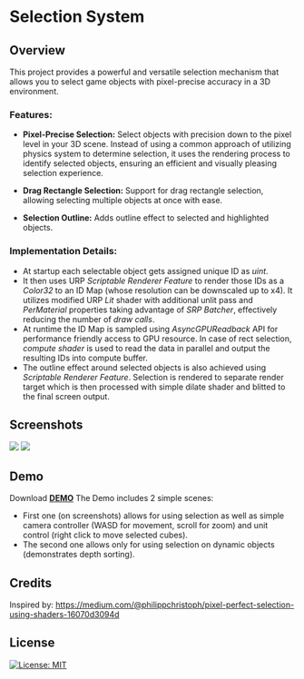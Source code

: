# Selection System

## Overview
This project provides a powerful and versatile selection mechanism that allows you to select game objects with pixel-precise accuracy in a 3D environment. 

### Features:

-   **Pixel-Precise Selection:** Select objects with precision down to the pixel level in your 3D scene. Instead of using a common approach of utilizing physics system to determine selection, it uses the rendering process to identify selected objects, ensuring an efficient and visually pleasing selection experience.
    
-   **Drag Rectangle Selection:** Support for drag rectangle selection, allowing selecting multiple objects at once with ease.
    
-   **Selection Outline:** Adds outline effect to selected and highlighted objects.

### Implementation Details:
- At startup each selectable object gets assigned unique ID as *uint*.
- It then uses URP *Scriptable Renderer Feature* to render those IDs as a *Color32* to an ID Map (whose resolution can be downscaled up to x4). It utilizes modified URP *Lit* shader with additional unlit pass and *PerMaterial* properties taking advantage of *SRP Batcher*, effectively reducing the number of *draw calls*.
- At runtime the ID Map is sampled using *AsyncGPUReadback* API for performance friendly access to GPU resource. In case of rect selection, *compute shader* is used to read the data in parallel and output the resulting IDs into compute buffer.
- The outline effect around selected objects is also achieved using *Scriptable Renderer Feature*. Selection is rendered to separate render target which is then processed with simple dilate shader and blitted to the final screen output.


## Screenshots
![](https://i.imgur.com/yCgG8wM.jpg)
![](https://i.imgur.com/x2UBx6x.jpg)
## Demo
Download [**DEMO**](https://mickami.itch.io/selectionsystem-demo)
The Demo includes 2 simple scenes:
- First one (on screenshots) allows for using selection as well as simple camera controller (WASD for movement, scroll for zoom) and unit control (right click to move selected cubes).
- The second one allows only for using selection on dynamic objects (demonstrates depth sorting).

## Credits
Inspired by: https://medium.com/@philippchristoph/pixel-perfect-selection-using-shaders-16070d3094d

## License
 [![License: MIT](https://img.shields.io/badge/License-MIT-yellow.svg)](https://opensource.org/licenses/MIT)
